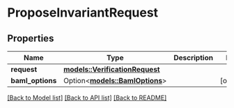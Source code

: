 # ProposeInvariantRequest

## Properties

Name | Type | Description | Notes
------------ | ------------- | ------------- | -------------
**request** | [**models::VerificationRequest**](VerificationRequest.md) |  | 
**__baml_options__** | Option<[**models::BamlOptions**](BamlOptions.md)> |  | [optional]

[[Back to Model list]](../README.md#documentation-for-models) [[Back to API list]](../README.md#documentation-for-api-endpoints) [[Back to README]](../README.md)


